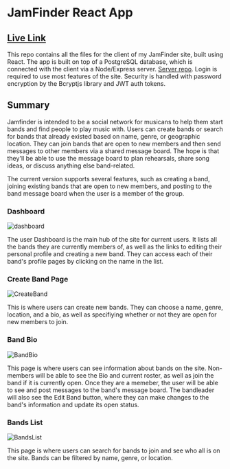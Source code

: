 # JamFinder React App

## [Live Link](https://jamfinder-app.now.sh/)

This repo contains all the files for the client of my JamFinder site, built using React. The app is built on top of a PostgreSQL database, which is connected with the client via a Node/Express server. [Server repo](https://github.com/matt9663/jamfinder-server-api). Login is required to use most features of the site. Security is handled with password encryption by the Bcryptjs library and JWT auth tokens.


## Summary

Jamfinder is intended to be a social network for musicans to help them start bands and find people to play music with. Users can create bands or search for bands that already existed based on name, genre, or geographic location. They can join bands that are open to new members and then send messages to other members via a shared message board. The hope is that they'll be able to use the message board to plan rehearsals, share song ideas, or discuss anything else band-related.

The current version supports several features, such as creating a band, joining existing bands that are open to new members, and posting to the band message board when the user is a member of the group. 

### Dashboard

![dashboard](https://user-images.githubusercontent.com/51541006/76432064-59c69c80-63aa-11ea-9905-c2b252243a72.png) 

The user Dashboard is the main hub of the site for current users. It lists all the bands they are currently members of, as well as the links to editing their personal profile and creating a new band. They can access each of their band's profile pages by clicking on the name in the list.

### Create Band Page 

![CreateBand](https://user-images.githubusercontent.com/51541006/76432058-57644280-63aa-11ea-87fd-5d8f7b782ca8.png)

This is where users can create new bands. They can choose a name, genre, location, and a bio, as well as specifiying whether or not they are open for new members to join.

### Band Bio

![BandBio](https://user-images.githubusercontent.com/51541006/76432037-5206f800-63aa-11ea-8fd4-ba40b54f8ac1.png)

This page is where users can see information about bands on the site. Non-members will be able to see the Bio  and current roster, as well as join the band if it is currently open. Once they are a memeber, the user will be able to see and post messages to the band's message board. The bandleader will also see the Edit Band button, where they can make changes to the band's information and update its open status.

### Bands List 

![BandsList](https://user-images.githubusercontent.com/51541006/76432049-5501e880-63aa-11ea-9efa-d58e59bd8efd.png)

This page is where users can search for bands to join and see who all is on the site. Bands can be filtered by name, genre, or location. 